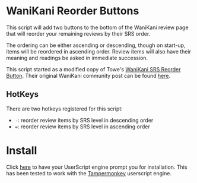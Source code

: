 # WaniKani Reorder Buttons

This script will add two buttons to the bottom of the WaniKani review page that
will reorder your remaining reviews by their SRS order.

The ordering can be either ascending or descending, though on start-up, items
will be reordered in ascending order. Review items will also have their meaning
and readings be asked in immediate succession.

This script started as a modified copy of Towe's
[WaniKani SRS Reorder Button](https://greasyfork.org/en/scripts/29673-wanikani-srs-reorder-button).
Their original WaniKani community post can be found
[here](https://community.wanikani.com/t/wanikani-srs-reorder-button/17880).

## HotKeys

There are two hotkeys registered for this script:

- `-`: reorder review items by SRS level in descending order
- `=`: reorder review items by SRS level in ascending order

# Install

Click
[here](https://github.com/loksonarius/wanikani-userscripts/raw/master/wanikani-reorder-buttons/script.user.js)
to have your UserScript engine prompt you for installation. This has been tested
to work with the [Tampermonkey](https://tampermonkey.net) userscript engine.
